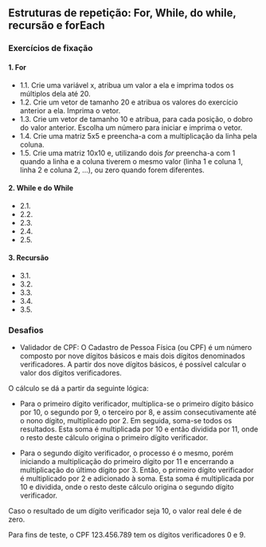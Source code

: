 ## Estruturas de repetição: For, While, do while, recursão e forEach
### Exercícios de fixação

#### 1. For 
>

* 1.1\. Crie uma variável x, atribua um valor a ela e imprima todos os múltiplos dela até 20.
* 1.2\. Crie um vetor de tamanho 20 e atribua os valores do exercício anterior a ela. Imprima o vetor.
* 1.3\. Crie um vetor de tamanho 10 e atribua, para cada posição, o dobro do valor anterior. Escolha um número para iniciar e imprima o vetor.
* 1.4\. Crie uma matriz 5x5 e preencha-a com a multiplicação da linha pela coluna.
* 1.5\. Crie uma matriz 10x10 e, utilizando dois _for_ preencha-a com 1 quando a linha e a coluna tiverem o mesmo valor (linha 1 e coluna 1, linha 2 e coluna 2, ...), ou zero quando forem diferentes. 

#### 2. While e do While
>

* 2.1\. 
* 2.2\.
* 2.3\.
* 2.4\.
* 2.5\.

#### 3. Recursão
>

* 3.1\.
* 3.2\.
* 3.3\.
* 3.4\.
* 3.5\.

### Desafios
* Validador de CPF:
O Cadastro de Pessoa Física (ou CPF) é um número composto por nove dígitos básicos e mais dois dígitos denominados verificadores. A partir dos nove dígitos básicos, é possível calcular o valor dos dígitos verificadores.

O cálculo se dá a partir da seguinte lógica:

- Para o primeiro dígito verificador, multiplica-se o primeiro dígito básico por 10, o segundo por 9, o terceiro por 8, e assim consecutivamente até o nono dígito, multiplicado por 2. Em seguida, soma-se todos os resultados. Esta soma é multiplicada por 10 e então dividida por 11, onde o resto deste cálculo origina o primeiro dígito verificador.

- Para o segundo dígito verificador, o processo é o mesmo, porém iniciando a multiplicação do primeiro dígito por 11 e encerrando a multiplicação do último dígito por 3. Então, o primeiro dígito verificador é multiplicado por 2 e adicionado à soma. Esta soma é multiplicada por 10 e dividida, onde o resto deste cálculo origina o segundo dígito verificador.

Caso o resultado de um dígito verificador seja 10, o valor real dele é de zero.

Para fins de teste, o CPF 123.456.789 tem os dígitos verificadores 0 e 9.